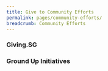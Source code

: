 ```yaml
---
title: Give to Community Efforts
permalink: pages/community-efforts/
breadcrumb: Community Efforts
---
```


### Giving.SG

### Ground Up Initiatives
